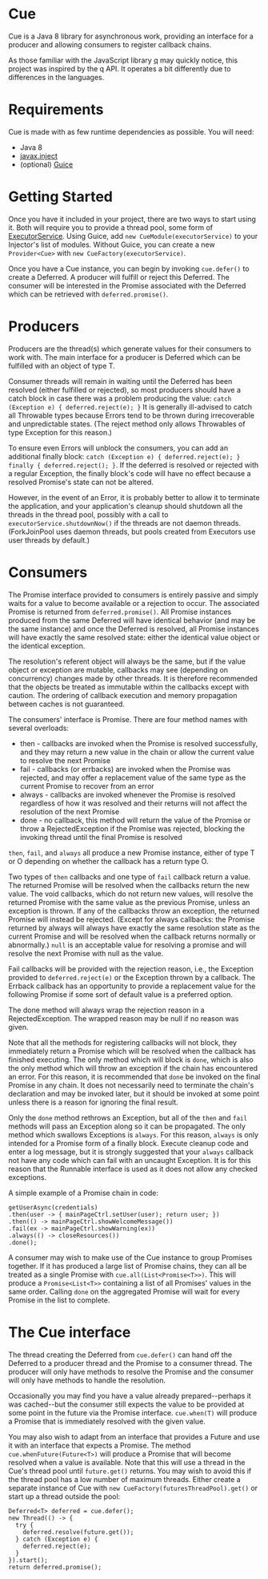 # Cue

Cue is a Java 8 library for asynchronous work, providing an interface for a producer and allowing consumers to register callback chains.

As those familiar with the JavaScript library [q](https://github.com/kriskowal/q) may quickly notice, this project was inspired by the q API. It operates a bit differently due to differences in the languages.

# Requirements

Cue is made with as few runtime dependencies as possible. You will need:
* Java 8
* [javax.inject](https://code.google.com/p/atinject/)
* (optional) [Guice](https://github.com/google/guice/)

# Getting Started

Once you have it included in your project, there are two ways to start using it. Both will require you to provide a thread pool, some form of [ExecutorService](http://docs.oracle.com/javase/8/docs/api/java/util/concurrent/ExecutorService.html). Using Guice, add `new CueModule(executorService)` to your Injector's list of modules. Without Guice, you can create a new `Provider<Cue>` with `new CueFactory(executorService)`.

Once you have a Cue instance, you can begin by invoking `cue.defer()` to create a Deferred<T>. A producer will fulfill or reject this Deferred<T>. The consumer will be interested in the Promise<T> associated with the Deferred<T> which can be retrieved with `deferred.promise()`.

# Producers

Producers are the thread(s) which generate values for their consumers to work with. The main interface for a producer is Deferred<T> which can be fulfilled with an object of type T.

Consumer threads will remain in waiting until the Deferred has been resolved (either fulfilled or rejected), so most producers should have a catch block in case there was a problem producing the value: `catch (Exception e) { deferred.reject(e); }` It is generally ill-advised to catch all Throwable types because Errors tend to be thrown during irrecoverable and unpredictable states. (The reject method only allows Throwables of type Exception for this reason.)

To ensure even Errors will unblock the consumers, you can add an additional finally block: `catch (Exception e) { deferred.reject(e); } finally { deferred.reject(); }`. If the deferred is resolved or rejected with a regular Exception, the finally block's code will have no effect because a resolved Promise's state can not be altered.

However, in the event of an Error, it is probably better to allow it to terminate the application, and your application's cleanup should shutdown all the threads in the thread pool, possibly with a call to `executorService.shutdownNow()` if the threads are not daemon threads. (ForkJoinPool uses daemon threads, but pools created from Executors use user threads by default.)

# Consumers

The Promise<T> interface provided to consumers is entirely passive and simply waits for a value to become available or a rejection to occur. The associated Promise<T> is returned from `deferred.promise()`. All Promise<T> instances produced from the same Deferred<T> will have identical behavior (and may be the same instance) and once the Deferred<T> is resolved, all Promise<T> instances will have exactly the same resolved state: either the identical value object or the identical exception.

The resolution's referent object will always be the same, but if the value object or exception are mutable, callbacks may see (depending on concurrency) changes made by other threads. It is therefore recommended that the objects be treated as immutable within the callbacks except with caution. The ordering of callback execution and memory propagation between caches is not guaranteed.

The consumers' interface is Promise<T>. There are four method names with several overloads:
* then - callbacks are invoked when the Promise is resolved successfully, and they may return a new value in the chain or allow the current value to resolve the next Promise
* fail - callbacks (or errbacks) are invoked when the Promise was rejected, and may offer a replacement value of the same type as the current Promise to recover from an error
* always - callbacks are invoked whenever the Promise is resolved regardless of how it was resolved and their returns will not affect the resolution of the next Promise
* done - no callback, this method will return the value of the Promise or throw a RejectedException if the Promise was rejected, blocking the invoking thread until the final Promise is resolved

`then`, `fail`, and `always` all produce a new Promise instance, either of type T or O depending on whether the callback has a return type O.

Two types of `then` callbacks and one type of `fail` callback return a value. The returned Promise will be resolved when the callbacks return the new value. The void callbacks, which do not return new values, will resolve the returned Promise with the same value as the previous Promise, unless an exception is thrown. If any of the callbacks throw an exception, the returned Promise will instead be rejected. (Except for always callbacks: the Promise returned by always will always have exactly the same resolution state as the current Promise and will be resolved when the callback returns normally or abnormally.) `null` is an acceptable value for resolving a promise and will resolve the next Promise with null as the value.

Fail callbacks will be provided with the rejection reason, i.e., the Exception provided to `deferred.reject(e)` or the Exception thrown by a callback. The Errback callback has an opportunity to provide a replacement value for the following Promise if some sort of default value is a preferred option.

The done method will always wrap the rejection reason in a RejectedException. The wrapped reason may be null if no reason was given.

Note that all the methods for registering callbacks will not block, they immediately return a Promise which will be resolved when the callback has finished executing. The only method which will block is `done`, which is also the only method which will throw an exception if the chain has encountered an error. For this reason, it is recommended that `done` be invoked on the final Promise in any chain. It does not necessarily need to terminate the chain's declaration and may be invoked later, but it should be invoked at some point unless there is a reason for ignoring the final result.

Only the `done` method rethrows an Exception, but all of the `then` and `fail` methods will pass an Exception along so it can be propagated. The only method which swallows Exceptions is `always`. For this reason, `always` is only intended for a Promise form of a finally block. Execute cleanup code and enter a log message, but it is strongly suggested that your `always` callback not have any code which can fail with an uncaught Exception. It is for this reason that the Runnable interface is used as it does not allow any checked exceptions.

A simple example of a Promise chain in code:

```
getUserAsync(credentials)
.then(user -> { mainPageCtrl.setUser(user); return user; })
.then(() -> mainPageCtrl.showWelcomeMessage())
.fail(ex -> mainPageCtrl.showWarning(ex))
.always(() -> closeResources())
.done();
```

A consumer may wish to make use of the Cue instance to group Promises together. If it has produced a large list of Promise chains, they can all be treated as a single Promise with `cue.all(List<Promise<T>>)`. This will produce a `Promise<List<T>>` containing a list of all Promises' values in the same order. Calling `done` on the aggregated Promise will wait for every Promise in the list to complete.

# The Cue interface

The thread creating the Deferred<T> from `cue.defer()` can hand off the Deferred<T> to a producer thread and the Promise<T> to a consumer thread. The producer will only have methods to resolve the Promise and the consumer will only have methods to handle the resolution.

Occasionally you may find you have a value already prepared--perhaps it was cached--but the consumer still expects the value to be provided at some point in the future via the Promise interface. `cue.when(T)` will produce a Promise<T> that is immediately resolved with the given value.

You may also wish to adapt from an interface that provides a Future<T> and use it with an interface that expects a Promise<T>. The method `cue.whenFuture(Future<T>)` will produce a Promise<T> that will become resolved when a value is available. Note that this will use a thread in the Cue's thread pool until `future.get()` returns. You may wish to avoid this if the thread pool has a low number of maximum threads. Either create a separate instance of Cue with `new CueFactory(futuresThreadPool).get()` or start up a thread outside the pool:

```
Deferred<T> deferred = cue.defer();
new Thread(() -> {
  try {
    deferred.resolve(future.get());
  } catch (Exception e) {
    deferred.reject(e);
  }
}).start();
return deferred.promise();
```
